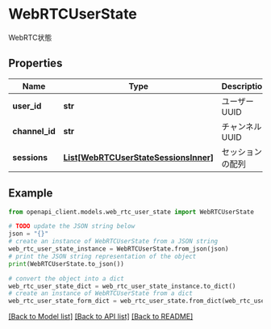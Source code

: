 # WebRTCUserState

WebRTC状態

## Properties

Name | Type | Description | Notes
------------ | ------------- | ------------- | -------------
**user_id** | **str** | ユーザーUUID | 
**channel_id** | **str** | チャンネルUUID | 
**sessions** | [**List[WebRTCUserStateSessionsInner]**](WebRTCUserStateSessionsInner.md) | セッションの配列 | 

## Example

```python
from openapi_client.models.web_rtc_user_state import WebRTCUserState

# TODO update the JSON string below
json = "{}"
# create an instance of WebRTCUserState from a JSON string
web_rtc_user_state_instance = WebRTCUserState.from_json(json)
# print the JSON string representation of the object
print(WebRTCUserState.to_json())

# convert the object into a dict
web_rtc_user_state_dict = web_rtc_user_state_instance.to_dict()
# create an instance of WebRTCUserState from a dict
web_rtc_user_state_form_dict = web_rtc_user_state.from_dict(web_rtc_user_state_dict)
```
[[Back to Model list]](../README.md#documentation-for-models) [[Back to API list]](../README.md#documentation-for-api-endpoints) [[Back to README]](../README.md)


